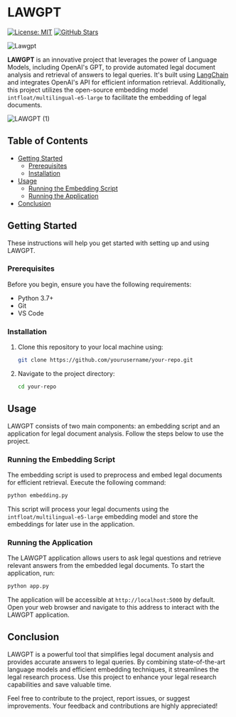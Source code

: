 # LAWGPT

[![License: MIT](https://img.shields.io/badge/License-MIT-blue.svg)](https://opensource.org/licenses/MIT)
[![GitHub Stars](https://img.shields.io/github/stars/Sameeruddinmd8/LawGPT.svg)](https://github.com/Sameeruddinmd8/LawGPT/stargazers)

![Lawgpt](https://github.com/Sameeruddin8/LawGPT/assets/102674044/0fe192b9-8723-4620-943b-39dbf9c87757)


**LAWGPT** is an innovative project that leverages the power of Language Models, including OpenAI's GPT, to provide automated legal document analysis and retrieval of answers to legal queries. It's built using [LangChain](https://langchain.org/) and integrates OpenAI's API for efficient information retrieval. Additionally, this project utilizes the open-source embedding model `intfloat/multilingual-e5-large` to facilitate the embedding of legal documents.

![LAWGPT (1)](https://github.com/Sameeruddin8/LawGPT/assets/102674044/9f167b5b-c851-4cbc-8d33-7ca6e0c54eac)


## Table of Contents

- [Getting Started](#getting-started)
  - [Prerequisites](#prerequisites)
  - [Installation](#installation)
- [Usage](#usage)
  - [Running the Embedding Script](#running-the-embedding-script)
  - [Running the Application](#running-the-application)
- [Conclusion](#conclusion)

## Getting Started

These instructions will help you get started with setting up and using LAWGPT.

### Prerequisites

Before you begin, ensure you have the following requirements:

- Python 3.7+
- Git
- VS Code

### Installation

1. Clone this repository to your local machine using:

   ```bash
   git clone https://github.com/yourusername/your-repo.git
   ```

2. Navigate to the project directory:

   ```bash
   cd your-repo
   ```

## Usage

LAWGPT consists of two main components: an embedding script and an application for legal document analysis. Follow the steps below to use the project.

### Running the Embedding Script

The embedding script is used to preprocess and embed legal documents for efficient retrieval. Execute the following command:

```bash
python embedding.py
```

This script will process your legal documents using the `intfloat/multilingual-e5-large` embedding model and store the embeddings for later use in the application.

### Running the Application

The LAWGPT application allows users to ask legal questions and retrieve relevant answers from the embedded legal documents. To start the application, run:

```bash
python app.py
```

The application will be accessible at `http://localhost:5000` by default. Open your web browser and navigate to this address to interact with the LAWGPT application.

## Conclusion

LAWGPT is a powerful tool that simplifies legal document analysis and provides accurate answers to legal queries. By combining state-of-the-art language models and efficient embedding techniques, it streamlines the legal research process. Use this project to enhance your legal research capabilities and save valuable time.

Feel free to contribute to the project, report issues, or suggest improvements. Your feedback and contributions are highly appreciated!
